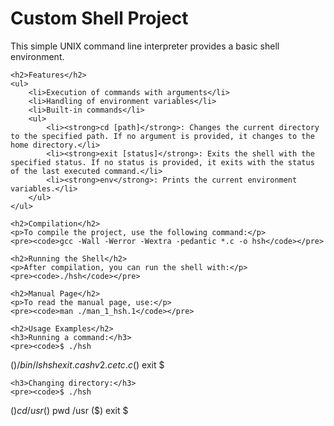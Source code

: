 <!DOCTYPE html>
<html lang="en">
<head>
    <meta charset="UTF-8">
    <meta name="viewport" content="width=device-width, initial-scale=1.0">
</head>
<body>
    <h1>Custom Shell Project</h1>
    <p>This simple UNIX command line interpreter provides a basic shell environment.</p>

    <h2>Features</h2>
    <ul>
        <li>Execution of commands with arguments</li>
        <li>Handling of environment variables</li>
        <li>Built-in commands</li>
        <ul>
            <li><strong>cd [path]</strong>: Changes the current directory to the specified path. If no argument is provided, it changes to the home directory.</li>
            <li><strong>exit [status]</strong>: Exits the shell with the specified status. If no status is provided, it exits with the status of the last executed command.</li>
            <li><strong>env</strong>: Prints the current environment variables.</li>
        </ul>
    </ul>

    <h2>Compilation</h2>
    <p>To compile the project, use the following command:</p>
    <pre><code>gcc -Wall -Werror -Wextra -pedantic *.c -o hsh</code></pre>

    <h2>Running the Shell</h2>
    <p>After compilation, you can run the shell with:</p>
    <pre><code>./hsh</code></pre>

    <h2>Manual Page</h2>
    <p>To read the manual page, use:</p>
    <pre><code>man ./man_1_hsh.1</code></pre>

    <h2>Usage Examples</h2>
    <h3>Running a command:</h3>
    <pre><code>$ ./hsh
($) /bin/ls
hsh exit.c ashv2.c etc.c
($) exit
$</code></pre>

    <h3>Changing directory:</h3>
    <pre><code>$ ./hsh
($) cd /usr
($) pwd
/usr
($) exit
$</code></pre>

</body>
</html>
